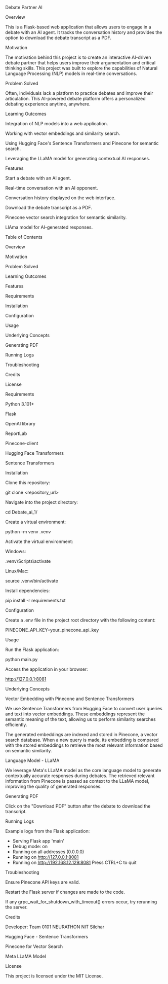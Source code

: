 Debate Partner AI

Overview

This is a Flask-based web application that allows users to engage in a debate with an AI agent. It tracks the conversation history and provides the option to download the debate transcript as a PDF.

Motivation

The motivation behind this project is to create an interactive AI-driven debate partner that helps users improve their argumentation and critical thinking skills. This project was built to explore the capabilities of Natural Language Processing (NLP) models in real-time conversations.

Problem Solved

Often, individuals lack a platform to practice debates and improve their articulation. This AI-powered debate platform offers a personalized debating experience anytime, anywhere.

Learning Outcomes

Integration of NLP models into a web application.

Working with vector embeddings and similarity search.

Using Hugging Face's Sentence Transformers and Pinecone for semantic search.

Leveraging the LLaMA model for generating contextual AI responses.

Features

Start a debate with an AI agent.

Real-time conversation with an AI opponent.

Conversation history displayed on the web interface.

Download the debate transcript as a PDF.

Pinecone vector search integration for semantic similarity.

LlAma model for AI-generated responses.

Table of Contents

Overview

Motivation

Problem Solved

Learning Outcomes

Features

Requirements

Installation

Configuration

Usage

Underlying Concepts

Generating PDF

Running Logs

Troubleshooting

Credits

License

Requirements

Python 3.101+

Flask

OpenAI library

ReportLab

Pinecone-client

Hugging Face Transformers

Sentence Transformers

Installation

Clone this repository:

git clone <repository_url>

Navigate into the project directory:

cd Debate_ai_1/

Create a virtual environment:

python -m venv .venv

Activate the virtual environment:

Windows:

.venv\Scripts\activate

Linux/Mac:

source .venv/bin/activate

Install dependencies:

pip install -r requirements.txt

Configuration

Create a .env file in the project root directory with the following content:

PINECONE_API_KEY=your_pinecone_api_key

Usage

Run the Flask application:

python main.py

Access the application in your browser:

http://127.0.0.1:8081

Underlying Concepts

Vector Embedding with Pinecone and Sentence Transformers

We use Sentence Transformers from Hugging Face to convert user queries and text into vector embeddings. These embeddings represent the semantic meaning of the text, allowing us to perform similarity searches efficiently.

The generated embeddings are indexed and stored in Pinecone, a vector search database. When a new query is made, its embedding is compared with the stored embeddings to retrieve the most relevant information based on semantic similarity.

Language Model - LLaMA

We leverage Meta's LLaMA model as the core language model to generate contextually accurate responses during debates. The retrieved relevant information from Pinecone is passed as context to the LLaMA model, improving the quality of generated responses.

Generating PDF

Click on the "Download PDF" button after the debate to download the transcript.

Running Logs

Example logs from the Flask application:

 * Serving Flask app 'main'
 * Debug mode: on
 * Running on all addresses (0.0.0.0)
 * Running on http://127.0.0.1:8081
 * Running on http://192.168.12.129:8081
Press CTRL+C to quit


Troubleshooting

Ensure Pinecone API keys are valid.

Restart the Flask server if changes are made to the code.

If any grpc_wait_for_shutdown_with_timeout() errors occur, try rerunning the server.


Credits

Developer: Team 0101 NEURATHON NIT Silchar

Hugging Face - Sentence Transformers

Pinecone for Vector Search

Meta LLaMA Model


License

This project is licensed under the MIT License.

